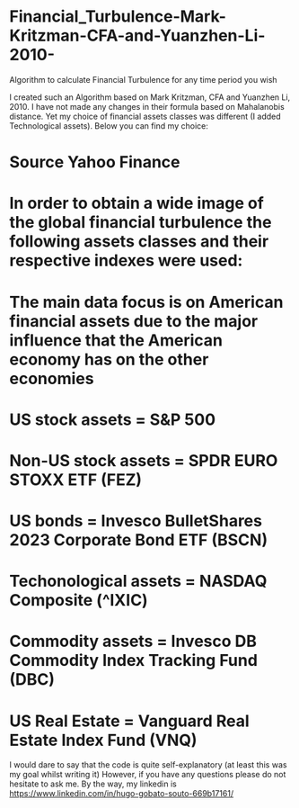 # Financial_Turbulence-Mark-Kritzman-CFA-and-Yuanzhen-Li-2010-
Algorithm to calculate Financial Turbulence for any time period you wish

I created such an Algorithm based on Mark Kritzman, CFA and Yuanzhen Li, 2010. I have not made any changes in their formula based on Mahalanobis distance. Yet my choice of financial assets classes was different (I added Technological assets).
Below you can find my choice:
# Source Yahoo Finance
# In order to obtain a wide image of the global financial turbulence the following assets classes and their respective indexes were used:
# The main data focus is on American financial assets due to the major influence that the American economy has on the other economies
# US stock assets = S&P 500
# Non-US stock assets = SPDR EURO STOXX ETF (FEZ)
# US bonds = Invesco BulletShares 2023 Corporate Bond ETF (BSCN)
# Techonological assets = NASDAQ Composite (^IXIC)
# Commodity assets = Invesco DB Commodity Index Tracking Fund (DBC)
# US Real Estate = Vanguard Real Estate Index Fund (VNQ)

I would dare to say that the code is quite self-explanatory (at least this was my goal whilst writing it) However, if you have any questions please do not hesitate to ask me. By the way, my linkedin is https://www.linkedin.com/in/hugo-gobato-souto-669b17161/
